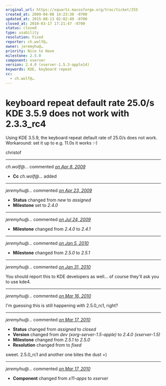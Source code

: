 ```yaml
---
original_url: https://xquartz.macosforge.org/trac/ticket/255
created_at: 2009-04-08 14:23:30 -0700
updated_at: 2015-08-13 02:02:49 -0700
closed_at: 2010-03-17 17:21:47 -0700
status: closed
type: usability
resolution: Fixed
reporter: ch.wolf@…
owner: jeremyhu@…
priority: Nice to Have
milestone: 2.5.0
component: xserver
version: 2.4.0 (xserver-1.5.3-apple14)
keywords: KDE, keyboard repeat
cc:
  - ch.wolf@…
---
```


keyboard repeat default rate 25.0/s KDE 3.5.9 does not work with 2.3.3\_rc4
===========================================================================


Using KDE 3.5.9, the keyboard repeat default rate of 25.0/s does not work. Workaround: set it up to e.g. 11.0s it works :-)

christof



---

*ch.wolf@…* commented *[on Apr 8, 2009](https://xquartz.macosforge.org/trac/ticket/255#comment:1 "April 8, 2009 at 2:23 PM PDT")*

-   **Cc** *ch.wolf@…* added



---

*jeremyhu@…* commented *[on Apr 23, 2009](https://xquartz.macosforge.org/trac/ticket/255#comment:2 "April 23, 2009 at 2:09 PM PDT")*

-   **Status** changed from *new* to *assigned*
-   **Milestone** set to *2.4.0*



---

*jeremyhu@…* commented *[on Jul 24, 2009](https://xquartz.macosforge.org/trac/ticket/255#comment:3 "July 24, 2009 at 11:41 PM PDT")*

-   **Milestone** changed from *2.4.0* to *2.4.1*



---

*jeremyhu@…* commented *[on Jan 5, 2010](https://xquartz.macosforge.org/trac/ticket/255#comment:4 "January 5, 2010 at 7:09 PM PST")*

-   **Milestone** changed from *2.5.0* to *2.5.1*



---

*jeremyhu@…* commented *[on Jan 31, 2010](https://xquartz.macosforge.org/trac/ticket/255#comment:5 "January 31, 2010 at 12:48 PM PST")*

You should report this to KDE developers as well... of course they'll ask you to use kde4.



---

*jeremyhu@…* commented *[on Mar 16, 2010](https://xquartz.macosforge.org/trac/ticket/255#comment:6 "March 16, 2010 at 11:47 PM PDT")*

I'm guessing this is still happening with 2.5.0\_rc1, right?



---

*jeremyhu@…* commented *[on Mar 17, 2010](https://xquartz.macosforge.org/trac/ticket/255#comment:7 "March 17, 2010 at 5:21 PM PDT")*

-   **Status** changed from *assigned* to *closed*
-   **Version** changed from *dev (xorg-server-1.5-apple)* to *2.4.0 (xserver-1.5)*
-   **Milestone** changed from *2.5.1* to *2.5.0*
-   **Resolution** changed from to *fixed*

sweet. 2.5.0\_rc1 and another one bites the dust =)



---

*jeremyhu@…* commented *[on Mar 17, 2010](https://xquartz.macosforge.org/trac/ticket/255#comment:8 "March 17, 2010 at 5:21 PM PDT")*

-   **Component** changed from *x11-apps* to *xserver*



